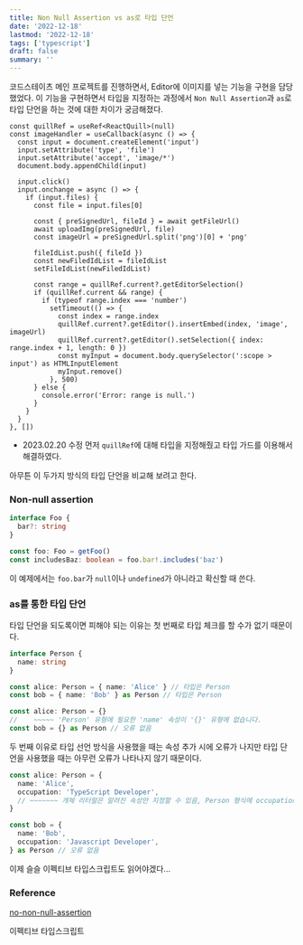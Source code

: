 ```yaml
---
title: Non Null Assertion vs as로 타입 단언
date: '2022-12-18'
lastmod: '2022-12-18'
tags: ['typescript']
draft: false
summary: ''
---
```


코드스테이츠 메인 프로젝트를 진행하면서, Editor에 이미지를 넣는 기능을 구현을 담당했었다. 이 기능을 구현하면서 타입을 지정하는 과정에서 `Non Null Assertion`과 `as`로 타입 단언을 하는 것에 대한 차이가 궁금해졌다.

```tsx
const quillRef = useRef<ReactQuill>(null)
const imageHandler = useCallback(async () => {
  const input = document.createElement('input')
  input.setAttribute('type', 'file')
  input.setAttribute('accept', 'image/*')
  document.body.appendChild(input)

  input.click()
  input.onchange = async () => {
    if (input.files) {
      const file = input.files[0]

      const { preSignedUrl, fileId } = await getFileUrl()
      await uploadImg(preSignedUrl, file)
      const imageUrl = preSignedUrl.split('png')[0] + 'png'

      fileIdList.push({ fileId })
      const newFiledIdList = fileIdList
      setFileIdList(newFiledIdList)

      const range = quillRef.current?.getEditorSelection()
      if (quillRef.current && range) {
        if (typeof range.index === 'number')
          setTimeout(() => {
            const index = range.index
            quillRef.current?.getEditor().insertEmbed(index, 'image', imageUrl)
            quillRef.current?.getEditor().setSelection({ index: range.index + 1, length: 0 })
            const myInput = document.body.querySelector(':scope > input') as HTMLInputElement
            myInput.remove()
          }, 500)
      } else {
        console.error('Error: range is null.')
      }
    }
  }
}, [])
```

- 2023.02.20 수정
  먼저 `quillRef`에 대해 타입을 지정해줬고 타입 가드를 이용해서 해결하였다.

아무튼 이 두가지 방식의 타입 단언을 비교해 보려고 한다.

### Non-null assertion

```ts
interface Foo {
  bar?: string
}

const foo: Foo = getFoo()
const includesBaz: boolean = foo.bar!.includes('baz')
```

이 예제에서는 `foo.bar`가 `null`이나 `undefined`가 아니라고 확신할 때 쓴다.

### as를 통한 타입 단언

타입 단언을 되도록이면 피해야 되는 이유는 첫 번째로 타입 체크를 할 수가 없기 때문이다.

```ts
interface Person {
  name: string
}

const alice: Person = { name: 'Alice' } // 타입은 Person
const bob = { name: 'Bob' } as Person // 타입은 Person

const alice: Person = {}
//    ~~~~~ 'Person' 유형에 필요한 'name' 속성이 '{}' 유형에 없습니다.
const bob = {} as Person // 오류 없음
```

두 번째 이유로 타입 선언 방식을 사용했을 때는 속성 추가 시에 오류가 나지만 타입 단언을 사용했을 때는 아무런 오류가 나타나지 않기 때문이다.

```ts
const alice: Person = {
  name: 'Alice',
  occupation: 'TypeScript Developer',
  // ~~~~~~~ 개체 리터럴은 알려진 속성만 지정할 수 있음, Person 형식에 occupation이 없습니다.
}

const bob = {
  name: 'Bob',
  occupation: 'Javascript Developer',
} as Person // 오류 없음
```

이제 슬슬 이펙티브 타입스크립트도 읽어야겠다...

### Reference

<a href='https://github.com/typescript-eslint/typescript-eslint/blob/main/packages/eslint-plugin/docs/rules/no-non-null-assertion.md'>no-non-null-assertion</a>

이펙티브 타입스크립트
